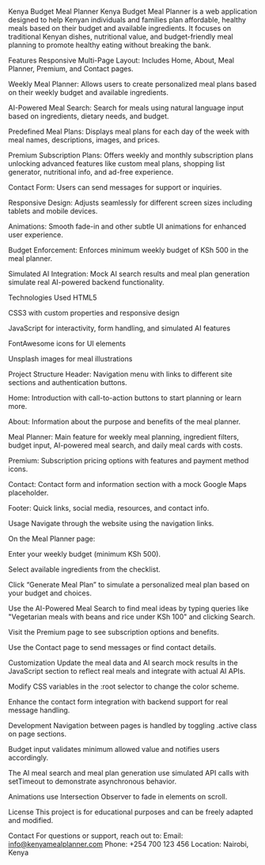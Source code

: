 Kenya Budget Meal Planner
Kenya Budget Meal Planner is a web application designed to help Kenyan individuals and families plan affordable, healthy meals based on their budget and available ingredients. It focuses on traditional Kenyan dishes, nutritional value, and budget-friendly meal planning to promote healthy eating without breaking the bank.

Features
Responsive Multi-Page Layout: Includes Home, About, Meal Planner, Premium, and Contact pages.

Weekly Meal Planner: Allows users to create personalized meal plans based on their weekly budget and available ingredients.

AI-Powered Meal Search: Search for meals using natural language input based on ingredients, dietary needs, and budget.

Predefined Meal Plans: Displays meal plans for each day of the week with meal names, descriptions, images, and prices.

Premium Subscription Plans: Offers weekly and monthly subscription plans unlocking advanced features like custom meal plans, shopping list generator, nutritional info, and ad-free experience.

Contact Form: Users can send messages for support or inquiries.

Responsive Design: Adjusts seamlessly for different screen sizes including tablets and mobile devices.

Animations: Smooth fade-in and other subtle UI animations for enhanced user experience.

Budget Enforcement: Enforces minimum weekly budget of KSh 500 in the meal planner.

Simulated AI Integration: Mock AI search results and meal plan generation simulate real AI-powered backend functionality.

Technologies Used
HTML5

CSS3 with custom properties and responsive design

JavaScript for interactivity, form handling, and simulated AI features

FontAwesome icons for UI elements

Unsplash images for meal illustrations

Project Structure
Header: Navigation menu with links to different site sections and authentication buttons.

Home: Introduction with call-to-action buttons to start planning or learn more.

About: Information about the purpose and benefits of the meal planner.

Meal Planner: Main feature for weekly meal planning, ingredient filters, budget input, AI-powered meal search, and daily meal cards with costs.

Premium: Subscription pricing options with features and payment method icons.

Contact: Contact form and information section with a mock Google Maps placeholder.

Footer: Quick links, social media, resources, and contact info.

Usage
Navigate through the website using the navigation links.

On the Meal Planner page:

Enter your weekly budget (minimum KSh 500).

Select available ingredients from the checklist.

Click “Generate Meal Plan” to simulate a personalized meal plan based on your budget and choices.

Use the AI-Powered Meal Search to find meal ideas by typing queries like "Vegetarian meals with beans and rice under KSh 100" and clicking Search.

Visit the Premium page to see subscription options and benefits.

Use the Contact page to send messages or find contact details.

Customization
Update the meal data and AI search mock results in the JavaScript section to reflect real meals and integrate with actual AI APIs.

Modify CSS variables in the :root selector to change the color scheme.

Enhance the contact form integration with backend support for real message handling.

Development
Navigation between pages is handled by toggling .active class on page sections.

Budget input validates minimum allowed value and notifies users accordingly.

The AI meal search and meal plan generation use simulated API calls with setTimeout to demonstrate asynchronous behavior.

Animations use Intersection Observer to fade in elements on scroll.

License
This project is for educational purposes and can be freely adapted and modified.

Contact
For questions or support, reach out to:
Email: info@kenyamealplanner.com
Phone: +254 700 123 456
Location: Nairobi, Kenya
